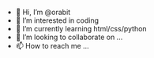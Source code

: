 - 👋 Hi, I’m @orabit
- 👀 I’m interested in coding
- 🌱 I’m currently learning html/css/python
- 💞️ I’m looking to collaborate on ...
- 📫 How to reach me ...

<!---
orabit/orabit is a ✨ special ✨ repository because its `README.md` (this file) appears on your GitHub profile.
You can click the Preview link to take a look at your changes.
--->
